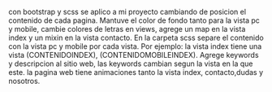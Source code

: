con bootstrap y scss se aplico a mi proyecto cambiando de posicion el contenido de cada pagina. 
Mantuve el color de fondo tanto para la vista pc y mobile, cambie colores de letras en views,
agrege un map en la vista index y un mixin en la vista contacto.
En la carpeta scss separe el contenido con la vista pc y mobile por cada vista. Por ejemplo:
la vista index tiene una vista (CONTENIDOINDEX), (CONTENIDOMOBILEINDEX).
Agrege keywords y descripcion al sitio web, las keywords cambian segun la vista en la que este.
la pagina web tiene animaciones tanto la vista index, contacto,dudas y nosotros.